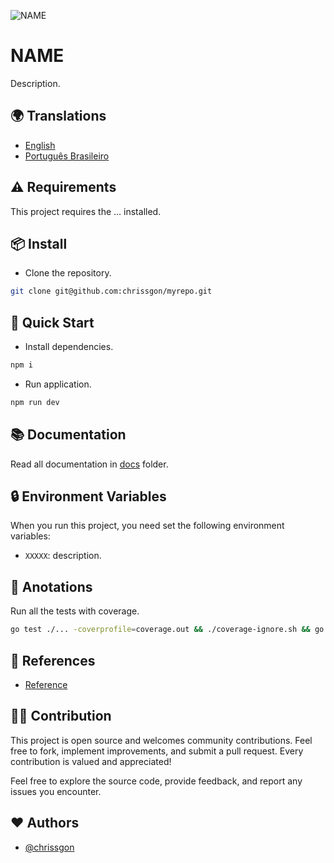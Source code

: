 ![NAME](./public/thumb.png)

# NAME

Description.

## 🌍 Translations

- [English](https://github.com/chrissgon/myrepo/blob/main/README.md)
- [Português Brasileiro](https://github.com/chrissgon/myrepo/blob/main/README-pt-BR.md)

## ⚠️ Requirements

This project requires the ... installed.

## 📦 Install

- Clone the repository.

```bash
git clone git@github.com:chrissgon/myrepo.git
```

## 🚀 Quick Start

- Install dependencies.

```bash
npm i
```

- Run application.

```bash
npm run dev
```

## 📚 Documentation

Read all documentation in [docs](https://github.com/chrissgon/base/tree/main/docs) folder.

## 🔒 Environment Variables

When you run this project, you need set the following environment variables:

- `XXXXX`: description.

## 📝 Anotations

Run all the tests with coverage.
```bash
go test ./... -coverprofile=coverage.out && ./coverage-ignore.sh && go tool cover -html=coverage.out
```

## 🔗 References

- [Reference](https://google.com)

## 💪🏻 Contribution

This project is open source and welcomes community contributions. Feel free to fork, implement improvements, and submit a pull request. Every contribution is valued and appreciated!

Feel free to explore the source code, provide feedback, and report any issues you encounter.

## ❤️ Authors

- [@chrissgon](https://www.github.com/chrissgon)